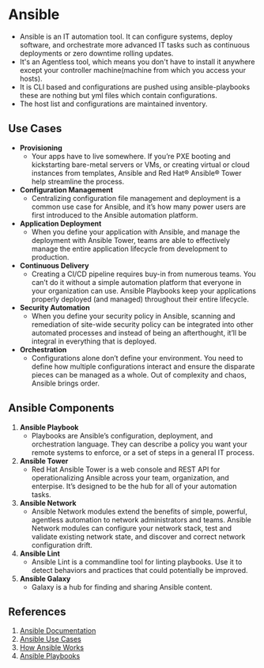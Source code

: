 # Ansible

- Ansible is an IT automation tool. It can configure systems, deploy software, and orchestrate more advanced IT tasks such as continuous deployments or zero downtime rolling updates.
- It's an Agentless tool, which means you don't have to install it anywhere except your controller machine(machine from which you access your hosts).
- It is CLI based and configurations are pushed using ansible-playbooks these are nothing but yml files which contain configurations.
- The host list and configurations are maintained inventory.

## Use Cases

- **Provisioning**
  - Your apps have to live somewhere. If you’re PXE booting and kickstarting bare-metal servers or VMs, or creating virtual or cloud instances from templates, Ansible and Red Hat® Ansible® Tower help streamline the process.
- **Configuration Management**
  - Centralizing configuration file management and deployment is a common use case for Ansible, and it’s how many power users are first introduced to the Ansible automation platform.
- **Application Deployment**
  - When you define your application with Ansible, and manage the deployment with Ansible Tower, teams are able to effectively manage the entire application lifecycle from development to production.
- **Continuous Delivery**
  - Creating a CI/CD pipeline requires buy-in from numerous teams. You can’t do it without a simple automation platform that everyone in your organization can use. Ansible Playbooks keep your applications properly deployed (and managed) throughout their entire lifecycle.
- **Security Automation**
  - When you define your security policy in Ansible, scanning and remediation of site-wide security policy can be integrated into other automated processes and instead of being an afterthought, it’ll be integral in everything that is deployed.
- **Orchestration**
  - Configurations alone don’t define your environment. You need to define how multiple configurations interact and ensure the disparate pieces can be managed as a whole. Out of complexity and chaos, Ansible brings order.

## Ansible Components

1. **Ansible Playbook**
   - Playbooks are Ansible’s configuration, deployment, and orchestration language. They can describe a policy you want your remote systems to enforce, or a set of steps in a general IT process.
2. **Ansible Tower**
   - Red Hat Ansible Tower is a web console and REST API for operationalizing Ansible across your team, organization, and enterpise. It’s designed to be the hub for all of your automation tasks.
3. **Ansible Network**
   - Ansible Network modules extend the benefits of simple, powerful, agentless automation to network administrators and teams. Ansible Network modules can configure your network stack, test and validate existing network state, and discover and correct network configuration drift.
4. **Ansible Lint**
   - Ansible Lint is a commandline tool for linting playbooks. Use it to detect behaviors and practices that could potentially be improved.
5. **Ansible Galaxy**
   - Galaxy is a hub for finding and sharing Ansible content.

## References

1. [Ansible Documentation](https://docs.ansible.com/ansible/latest/index.html)
2. [Ansible Use Cases](https://www.ansible.com/use-cases)
3. [How Ansible Works](https://www.ansible.com/overview/how-ansible-works)
4. [Ansible Playbooks](https://docs.ansible.com/ansible/latest/user_guide/playbooks.html)
